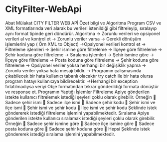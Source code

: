 # CityFilter-WebApi
Abat Mülakat
CITY FILTER WEB APİ
Özet bilgi ve Algoritma
Program CSV ve XML formatlarında veri alarak bu verileri istenildiği gibi filtreleyip, sıralayıp aynı format tipinde geri döndürür.
Algoritma
-> Zorunlu  verileri ve opsiyonel verileri al ve kontrol et 
	-> Zorunlu veriler varsa
		-> Gerekli dönüşüm işlemlerini yap ( Örn XML to Object)
->Opsiyonel verileri kontrol et 
	-> Filtreleme işlemleri
		-> Şehir ismine göre filtreleme
		-> İlçeye göre filtreleme
		-> Şehir koduna göre filtreleme
			-> Sıralama işlemleri
				-> Şehir ismine göre
		-> İlçeye göre filtreleme
		-> Posta koduna göre filtreleme
		-> Şehir koduna göre filtreleme	
-> Opsiyonel veriler yoksa herhangi bir değişiklik yapma
-> Zorunlu veriler yoksa hata mesajı bildir.
-> Programın çalışmasında çıkabilecek bir hata kullanıcı tabanlı olacaktır try catch ile bir hata olursa program hatayı kullanıcıya bildirecektir.
->Herhangi bir exception fırlatılmadıysa veriyi Obje formatından tekrar gönderildiği formata dönüştür ve response et.
Programın Yaptığı İşlemler
Filtreleme
Apiye gönderilen istekte kullanıcı filtrelemek istediği şeyleri çoklu olarak girebilir.
Örneğin
	Sadece şehir ismi
	Sadece ilçe ismi
	Sadece şehir kodu
	Şehir ismi ve ilçe ismi
	Şehir ismi ve şehir kodu
	İlçe ismi ve şehir kodu
Şeklinde istek göndererek istediği filtreleme işlemini yapabilmektedir.
Sıralama
Apiye gönderilen istekte kullanıcı sıralamak istediği şeyleri çoklu olarak girebilir.
Örneğin
	Sadece şehir ismine göre
	Sadece ilçe ismine göre
	Sadece posta koduna göre
	Sadece şehir koduna göre
	Hepsi
Şeklinde istek göndererek istediği sıralama işlemini yapabilmektedir.



